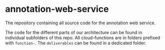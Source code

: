 # annotation-web-service
The repository containing all source code for the annotation web service.

The code for the different parts of our architecture can be found in individual subfolders of this repo. All cloud-functions are in folders prefixed with `function-`. The `deliverables` can be found in a dedicated folder.
